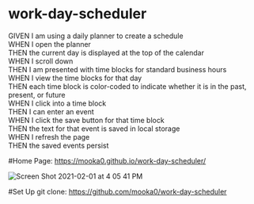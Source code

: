 # work-day-scheduler

GIVEN I am using a daily planner to create a schedule</br>
WHEN I open the planner</br>
THEN the current day is displayed at the top of the calendar</br>
WHEN I scroll down</br>
THEN I am presented with time blocks for standard business hours</br>
WHEN I view the time blocks for that day</br>
THEN each time block is color-coded to indicate whether it is in the past, present, or future</br>
WHEN I click into a time block</br>
THEN I can enter an event</br>
WHEN I click the save button for that time block</br>
THEN the text for that event is saved in local storage</br>
WHEN I refresh the page</br>
THEN the saved events persist</br>

#Home Page: https://mooka0.github.io/work-day-scheduler/


![Screen Shot 2021-02-01 at 4 05 41 PM](https://user-images.githubusercontent.com/66394427/106533686-7f1f3600-64a7-11eb-9b17-7fae8d9e17d9.png)

#Set Up
git clone: https://github.com/mooka0/work-day-scheduler

